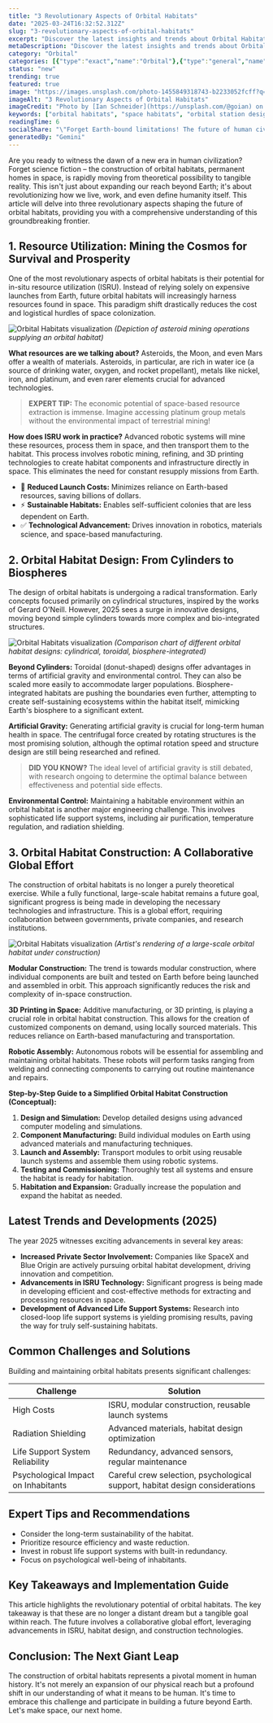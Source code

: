 ```yaml
---
title: "3 Revolutionary Aspects of Orbital Habitats"
date: "2025-03-24T16:32:52.312Z"
slug: "3-revolutionary-aspects-of-orbital-habitats"
excerpt: "Discover the latest insights and trends about Orbital Habitats. This comprehensive guide covers everything you need to know about Orbital Habitats in 2025."
metaDescription: "Discover the latest insights and trends about Orbital Habitats. This comprehensive guide covers everything you need to know about Orbital Habitats in 2025."
category: "Orbital"
categories: [{"type":"exact","name":"Orbital"},{"type":"general","name":"Space Colonization"},{"type":"medium","name":"Habitat Design"},{"type":"specific","name":"Life Support Systems"},{"type":"niche","name":"Closed-Loop Ecology"}]
status: "new"
trending: true
featured: true
image: "https://images.unsplash.com/photo-1455849318743-b2233052fcff?q=85&w=1200&fit=max&fm=webp&auto=compress"
imageAlt: "3 Revolutionary Aspects of Orbital Habitats"
imageCredit: "Photo by [Ian Schneider](https://unsplash.com/@goian) on Unsplash"
keywords: ["orbital habitats", "space habitats", "orbital station design", "living in space habitats", "cost of orbital habitat", "future of orbital habitats", "buy orbital habitat", "orbital habitat construction", "best orbital habitat designs", "how to build an orbital habitat"]
readingTime: 6
socialShare: "\"Forget Earth-bound limitations! The future of human civilization lies in orbital habitats, harnessing the cosmos' resources for a sustainable and prosperous existence.\""
generatedBy: "Gemini"
---
```




Are you ready to witness the dawn of a new era in human civilization?  Forget science fiction – the construction of orbital habitats, permanent homes in space, is rapidly moving from theoretical possibility to tangible reality.  This isn't just about expanding our reach beyond Earth; it's about revolutionizing how we live, work, and even define humanity itself. This article will delve into three revolutionary aspects shaping the future of orbital habitats, providing you with a comprehensive understanding of this groundbreaking frontier.

## 1.  Resource Utilization:  Mining the Cosmos for Survival and Prosperity

One of the most revolutionary aspects of orbital habitats is their potential for in-situ resource utilization (ISRU).  Instead of relying solely on expensive launches from Earth, future orbital habitats will increasingly harness resources found in space.  This paradigm shift drastically reduces the cost and logistical hurdles of space colonization.

![Orbital Habitats visualization](https://images.unsplash.com/photo-1451187580459-43490279c0fa?q=85&w=1200&fit=max&fm=webp&auto=compress) *(Depiction of asteroid mining operations supplying an orbital habitat)*

**What resources are we talking about?** Asteroids, the Moon, and even Mars offer a wealth of materials.  Asteroids, in particular, are rich in water ice (a source of drinking water, oxygen, and rocket propellant), metals like nickel, iron, and platinum, and even rarer elements crucial for advanced technologies.

> **EXPERT TIP:**  The economic potential of space-based resource extraction is immense.  Imagine accessing platinum group metals without the environmental impact of terrestrial mining!

**How does ISRU work in practice?**  Advanced robotic systems will mine these resources, process them in space, and then transport them to the habitat.  This process involves robotic mining, refining, and 3D printing technologies to create habitat components and infrastructure directly in space.  This eliminates the need for constant resupply missions from Earth.

* 🔑 **Reduced Launch Costs:** Minimizes reliance on Earth-based resources, saving billions of dollars.
* ⚡ **Sustainable Habitats:** Enables self-sufficient colonies that are less dependent on Earth.
* ✅ **Technological Advancement:** Drives innovation in robotics, materials science, and space-based manufacturing.

## 2.  Orbital Habitat Design:  From Cylinders to Biospheres

The design of orbital habitats is undergoing a radical transformation.  Early concepts focused primarily on cylindrical structures, inspired by the works of Gerard O'Neill.  However, 2025 sees a surge in innovative designs, moving beyond simple cylinders towards more complex and bio-integrated structures.

![Orbital Habitats visualization](https://images.unsplash.com/photo-1484417894907-623942c8ee29?q=85&w=1200&fit=max&fm=webp&auto=compress) *(Comparison chart of different orbital habitat designs: cylindrical, toroidal, biosphere-integrated)*

**Beyond Cylinders:**  Toroidal (donut-shaped) designs offer advantages in terms of artificial gravity and environmental control.  They can also be scaled more easily to accommodate larger populations.  Biosphere-integrated habitats are pushing the boundaries even further, attempting to create self-sustaining ecosystems within the habitat itself, mimicking Earth's biosphere to a significant extent.

**Artificial Gravity:**  Generating artificial gravity is crucial for long-term human health in space.  The centrifugal force created by rotating structures is the most promising solution, although the optimal rotation speed and structure design are still being researched and refined.

> **DID YOU KNOW?**  The ideal level of artificial gravity is still debated, with research ongoing to determine the optimal balance between effectiveness and potential side effects.

**Environmental Control:**  Maintaining a habitable environment within an orbital habitat is another major engineering challenge.  This involves sophisticated life support systems, including air purification, temperature regulation, and radiation shielding.

## 3.  Orbital Habitat Construction:  A Collaborative Global Effort

The construction of orbital habitats is no longer a purely theoretical exercise.  While a fully functional, large-scale habitat remains a future goal, significant progress is being made in developing the necessary technologies and infrastructure.  This is a global effort, requiring collaboration between governments, private companies, and research institutions.

![Orbital Habitats visualization](https://images.unsplash.com/photo-1517976487492-5750f3195933?q=85&w=1200&fit=max&fm=webp&auto=compress) *(Artist's rendering of a large-scale orbital habitat under construction)*

**Modular Construction:**  The trend is towards modular construction, where individual components are built and tested on Earth before being launched and assembled in orbit. This approach significantly reduces the risk and complexity of in-space construction.

**3D Printing in Space:**  Additive manufacturing, or 3D printing, is playing a crucial role in orbital habitat construction.  This allows for the creation of customized components on demand, using locally sourced materials.  This reduces reliance on Earth-based manufacturing and transportation.

**Robotic Assembly:**  Autonomous robots will be essential for assembling and maintaining orbital habitats.  These robots will perform tasks ranging from welding and connecting components to carrying out routine maintenance and repairs.

**Step-by-Step Guide to a Simplified Orbital Habitat Construction (Conceptual):**

1. **Design and Simulation:**  Develop detailed designs using advanced computer modeling and simulations.
2. **Component Manufacturing:**  Build individual modules on Earth using advanced materials and manufacturing techniques.
3. **Launch and Assembly:**  Transport modules to orbit using reusable launch systems and assemble them using robotic systems.
4. **Testing and Commissioning:**  Thoroughly test all systems and ensure the habitat is ready for habitation.
5. **Habitation and Expansion:**  Gradually increase the population and expand the habitat as needed.

## Latest Trends and Developments (2025)

The year 2025 witnesses exciting advancements in several key areas:

* **Increased Private Sector Involvement:**  Companies like SpaceX and Blue Origin are actively pursuing orbital habitat development, driving innovation and competition.
* **Advancements in ISRU Technology:**  Significant progress is being made in developing efficient and cost-effective methods for extracting and processing resources in space.
* **Development of Advanced Life Support Systems:**  Research into closed-loop life support systems is yielding promising results, paving the way for truly self-sustaining habitats.

## Common Challenges and Solutions

Building and maintaining orbital habitats presents significant challenges:

| Challenge                     | Solution                                                                |
|------------------------------|-------------------------------------------------------------------------|
| High Costs                    | ISRU, modular construction, reusable launch systems                         |
| Radiation Shielding           | Advanced materials, habitat design optimization                           |
| Life Support System Reliability | Redundancy, advanced sensors, regular maintenance                         |
| Psychological Impact on Inhabitants | Careful crew selection, psychological support, habitat design considerations |

## Expert Tips and Recommendations

* Consider the long-term sustainability of the habitat.
* Prioritize resource efficiency and waste reduction.
* Invest in robust life support systems with built-in redundancy.
* Focus on psychological well-being of inhabitants.

## Key Takeaways and Implementation Guide

This article highlights the revolutionary potential of orbital habitats.  The key takeaway is that these are no longer a distant dream but a tangible goal within reach.  The future involves a collaborative global effort, leveraging advancements in ISRU, habitat design, and construction technologies.

## Conclusion:  The Next Giant Leap

The construction of orbital habitats represents a pivotal moment in human history.  It's not merely an expansion of our physical reach but a profound shift in our understanding of what it means to be human.  It's time to embrace this challenge and participate in building a future beyond Earth.  Let's make space, our next home.

